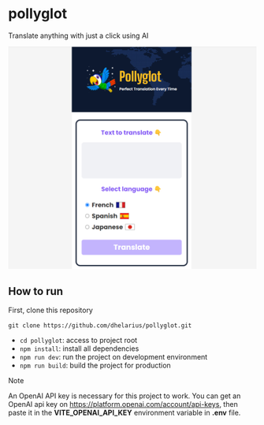 # pollyglot
Translate anything with just a click using AI

<center>
    <img src='./screenshot/main.png' alt='pollyglot' width='768px' height='auto' />
</center>

## How to run
First, clone this repository
```
git clone https://github.com/dhelarius/pollyglot.git
```
- `cd pollyglot`: access to project root
- `npm install`: install all dependencies
- `npm run dev`: run the project on development environment
- `npm run build`: build the project for production

> [!NOTE]  
> An OpenAI API key is necessary for this project to work. You can get an OpenAI api key on https://platform.openai.com/account/api-keys, then paste it in the **VITE_OPENAI_API_KEY** environment variable in **.env** file.
